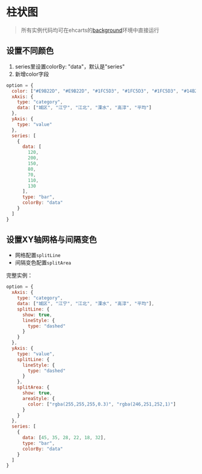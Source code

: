 # 柱状图

> 所有实例代码均可在ehcarts的[background](https://echarts.apache.org/examples/zh/editor.html)环境中直接运行

## 设置不同颜色

1. series里设置colorBy: "data"，默认是"series"
2. 新增color字段

```js
option = {
  color: ["#E9B22D", "#E9B22D", "#1FC5D3", "#1FC5D3", "#1FC5D3", "#14B296"],
  xAxis: {
    type: "category",
    data: ["城区", "江宁", "江北", "溧水", "高淳", "平均"]
  },
  yAxis: {
    type: "value"
  },
  series: [
    {
      data: [
        120,
        200,
        150,
        80,
        70,
        110,
        130
      ],
      type: "bar",
      colorBy: "data"
    }
  ]
}
```

## 设置XY轴网格与间隔变色

- 网格配置`splitLine`
- 间隔变色配置`splitArea`

完整实例：

```js
option = {
  xAxis: {
    type: "category",
    data: ["城区", "江宁", "江北", "溧水", "高淳", "平均"],
    splitLine: {
      show: true,
      lineStyle: {
        type: "dashed"
      }
    }
  },
  yAxis: {
    type: "value",
    splitLine: {
      lineStyle: {
        type: "dashed"
      }
    },
    splitArea: {
      show: true,
      areaStyle: {
        color: ["rgba(255,255,255,0.3)", "rgba(246,251,252,1)"]
      }
    }
  },
  series: [
    {
      data: [45, 35, 28, 22, 18, 32],
      type: "bar",
      colorBy: "data"
    }
  ]
}
```

